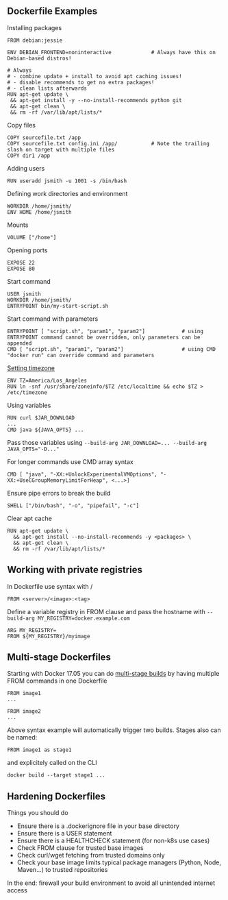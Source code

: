 ## Dockerfile Examples

Installing packages
```docker
FROM debian:jessie

ENV DEBIAN_FRONTEND=noninteractive             # Always have this on Debian-based distros!

# Always
# - combine update + install to avoid apt caching issues!
# - disable recommends to get no extra packages!
# - clean lists afterwards
RUN apt-get update \
 && apt-get install -y --no-install-recommends python git
 && apt-get clean \
 && rm -rf /var/lib/apt/lists/*
```

Copy files

    COPY sourcefile.txt /app
    COPY sourcefile.txt config.ini /app/           # Note the trailing slash on target with multiple files 
    COPY dir1 /app

Adding users

    RUN useradd jsmith -u 1001 -s /bin/bash

Defining work directories and environment

    WORKDIR /home/jsmith/
    ENV HOME /home/jsmith

Mounts

    VOLUME ["/home"]

Opening ports

    EXPOSE 22
    EXPOSE 80

Start command

    USER jsmith
    WORKDIR /home/jsmith/
    ENTRYPOINT bin/my-start-script.sh

Start command with parameters

    ENTRYPOINT [ "script.sh", "param1", "param2"]            # using ENTRYPOINT command cannot be overridden, only parameters can be appended
    CMD [ "script.sh", "param1", "param2"]                   # using CMD "docker run" can override command and parameters

[Setting timezone](https://serverfault.com/a/683651)

    ENV TZ=America/Los_Angeles
    RUN ln -snf /usr/share/zoneinfo/$TZ /etc/localtime && echo $TZ > /etc/timezone
    
Using variables

    RUN curl $JAR_DOWNLOAD
    ...
    CMD java ${JAVA_OPTS} ...
    
Pass those variables using `--build-arg JAR_DOWNLOAD=... --build-arg JAVA_OPTS="-D..."`

For longer commands use CMD array syntax

    CMD [ "java", "-XX:+UnlockExperimentalVMOptions", "-XX:+UseCGroupMemoryLimitForHeap", <...>]
    
Ensure pipe errors to break the build

    SHELL ["/bin/bash", "-o", "pipefail", "-c"]

Clear apt cache

    RUN apt-get update \
      && apt-get install --no-install-recommends -y <packages> \
      && apt-get clean \
      && rm -rf /var/lib/apt/lists/*

## Working with private registries

In Dockerfile use syntax with /

    FROM <server>/<image>:<tag>

Define a variable registry in FROM clause and pass the hostname with `--build-arg MY_REGISTRY=docker.example.com`

    ARG MY_REGISTRY=
    FROM ${MY_REGISTRY}/myimage

## Multi-stage Dockerfiles

Starting with Docker 17.05 you can do [multi-stage builds](https://docs.docker.com/develop/develop-images/multistage-build/#use-multi-stage-builds) by having multiple FROM commands in one Dockerfile

    FROM image1
    ...
    
    FROM image2
    ...
    
Above syntax example will automatically trigger two builds. Stages also can be named:

    FROM image1 as stage1
    
and explicitely called on the CLI

    docker build --target stage1 ...

## Hardening Dockerfiles

Things you should do

- Ensure there is a .dockerignore file in your base directory
- Ensure there is a USER statement
- Ensure there is a HEALTHCHECK statement (for non-k8s use cases)
- Check FROM clause for trusted base images
- Check curl/wget fetching from trusted domains only
- Check your base image limits typical package managers (Python, Node, Maven...) to trusted repositories

In the end: firewall your build environment to avoid all unintended internet access

